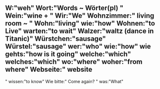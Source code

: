 W:"weh"
Wort:"Words
~
Wörter(pl)
"
Wein:"wine
+
"
Wir:"We"
Wohnzimmer:"
living room
~
"
Wohn:"living"
wie:"how"
Wohnen:"to Live"
warten:"to wait"
Walzer:"waltz (dance in Titanic)"
Würstchen:"sausage"
Würstel:"sausage"
wer:"who"
wie:"how"
wie gehts:"how is it going"
welche:"which"
welches:"which"
wo:"where"
woher:"from where"
Webseite:"
website
-
"
wissen:"to know"
Wie bitte:"
Come again?
"
was:"What"
